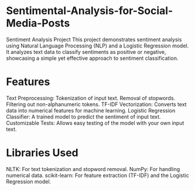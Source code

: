 # Sentimental-Analysis-for-Social-Media-Posts
Sentiment Analysis Project
This project demonstrates sentiment analysis using Natural Language Processing (NLP) and a Logistic Regression model. It analyzes text data to classify sentiments as positive or negative, showcasing a simple yet effective approach to sentiment classification.
# Features 
Text Preprocessing:
Tokenization of input text.
Removal of stopwords.
Filtering out non-alphanumeric tokens.
TF-IDF Vectorization:
Converts text data into numerical features for machine learning.
Logistic Regression Classifier:
A trained model to predict the sentiment of input text.
Customizable Tests:
Allows easy testing of the model with your own input text.
# Libraries Used
NLTK: For text tokenization and stopword removal.
NumPy: For handling numerical data.
scikit-learn: For feature extraction (TF-IDF) and the Logistic Regression model.
